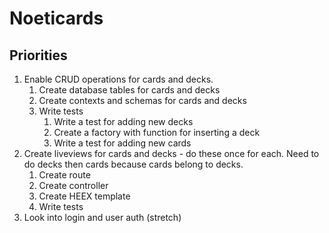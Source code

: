# Noeticards

## Priorities

1. Enable CRUD operations for cards and decks.
    1. Create database tables for cards and decks
    2. Create contexts and schemas for cards and decks
    3. Write tests
        1. Write a test for adding new decks
        2. Create a factory with function for inserting a deck
        3. Write a test for adding new cards
2. Create liveviews for cards and decks - do these once for each. Need to do decks then cards because cards belong to decks.
    1. Create route
    2. Create controller
    3. Create HEEX template
    4. Write tests
3. Look into login and user auth (stretch)

